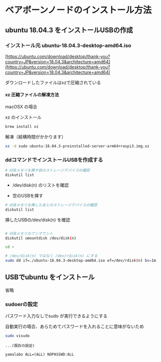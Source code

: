 # ベアボーンノードのインストール方法

## ubuntu 18.04.3 をインストールUSBの作成


### インストール元 ubuntu-18.04.3-desktop-amd64.iso

[https://ubuntu.com/download/desktop/thank-you?country=JP&version=18.04.3&architecture=amd64](https://ubuntu.com/download/desktop/thank-you?country=JP&version=18.04.3&architecture=amd64)


ダウンロードしたファイルはxzで圧縮されている

#### xz 圧縮ファイルの解凍方法

macOSX の場合

xz  のインストール

```bash
brew install xz
```

解凍（結構時間がかかります）

```bash
xz -d sudo ubuntu-18.04.3-preinstalled-server-arm64+raspi3.img.xz
```

### ddコマンドでインストールUSBを作成する


```bash
# USBメモリを挿す前のストレージデバイスの確認
diskutil list
```

* /dev/disk(n) のリストを確認

* 空のUSBを挿す

```bash
# USBメモリを挿したあとのストレージデバイスの確認
diskutil list
```

挿したUSBの/dev/disk(n) を確認

```bash

# USBメモリのアンマウント
diskutil umountdisk /dev/disk(n)
```


```bash
cd ~

# /dev/disk(n) ではなく /dev/rdisk(n) にする
sudo dd if=./ubuntu-18.04.3-desktop-amd64.iso of=/dev/rdisk(n) bs=1m
```

## USBでubuntu をインストール

省略


### sudoerの設定

パスワード入力なしでsudo が実行できるようにする

自動実行の場合、あらためてパスワードを入れることに意味がないため

```bash
sudo visudo
```

```
...(既存の設定)

yamalabo ALL=(ALL) NOPASSWD:ALL
```

